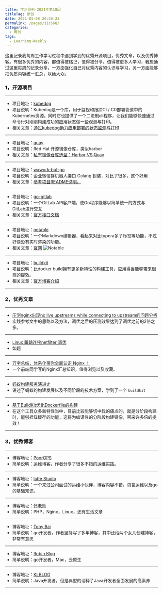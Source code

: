 ```yaml
---
title: 学习周刊-2021年第18周
titleTag: 原创
date: 2021-05-08 20:50:23
permalink: /pages/11c668/
categories:
  - 周刊
tags:
  - Learning-Weekly
---
```


这里记录我每周工作学习过程中遇到学到的优秀开源项目，优秀文章，以及优秀博客。有很多优秀的内容，都值得被铭记，值得被分享，值得被更多人学习，我想通过这里每周的记录分享，一方面强化自己对优秀内容的认识与学习，另一方面能够把优质内容统一汇总，以飨大众。

### 1，开源项目

------

- 项目地址：[kubedog](https://github.com/werf/kubedog)
- 项目说明：Kubedog是一个库，用于监视和跟踪CI / CD部署管道中的Kubernetes资源。同时它也提供了一个二进制cli程序，让我们能够快速通过命令行对刚刚构建成功的应用状态做一些观测与打印。
- 相关文章：[通过kubedog助力应用部署的状态监测与打印](https://wiki.eryajf.net/pages/5383.html)

------

- 项目地址：[quay](https://github.com/quay/quay)
- 项目说明：Red Hat 开源镜像仓库，类似harbor
- 相关文章：[私有镜像仓库选型：Harbor VS Quay](https://supereagle.github.io/2019/11/23/harbor-vs-quay/)

------

- 项目地址：[wxwork-bot-go](https://github.com/vimsucks/wxwork-bot-go)
- 项目说明：企业微信群机器人接口 Golang 封装，对比了很多，这个好用
- 相关文章：[参考项目README说明。](https://github.com/vimsucks/wxwork-bot-go/blob/master/README.md)

------

- 项目地址：[go-gitlab](https://github.com/xanzy/go-gitlab)
- 项目说明：一个GitLab API客户端，使Go程序能够以简单统一的方式与GitLab进行交互
- 相关文章：[官方接口文档](https://pkg.go.dev/github.com/xanzy/go-gitlab?utm_source=godoc)

------

- 项目地址：[notable](https://github.com/notable/notable)
- 项目说明：一个Markdown编辑器，看起来对比typora多了标签等功能，不过好像没有实时渲染的功能。
- 相关文章：[官网](https://notable.app/)
  ![Notable](http://t.eryajf.net/imgs/2021/09/6198a8ec84b805d6.jpg)

------

- 项目地址：[buildkit](https://github.com/moby/buildkit)
- 项目说明：比docker build拥有更多新特性的构建工具，应用得当能够带来很高的提效。
- 相关文章：[官方博客介绍](https://blog.mobyproject.org/introducing-buildkit-17e056cc5317)

------

### 2，优秀文章

------

- [压测nginx出现no live upstreams while connecting to upstream的问题分析](https://cloud.tencent.com/developer/article/1743145)
- 实践参考文中的思路以及方法，调优之后的压测效果达到了调优之前的2倍之多。

----

- [Linux 跟踪连接netfilter 调优](https://www.cnblogs.com/xiangsikai/p/9525287.html)
- 如题

----

- [万字总结，体系化带你全面认识 Nginx ！](https://juejin.cn/post/6942607113118023710)
- 一个前端同学写的Nginx汇总知识，值得浏览以及收藏。

----

- [蚂蚁构建服务演进史](https://mp.weixin.qq.com/s/2Yt1YS3QcVb_pxYqaKrxKA)
- 讲述了蚂蚁的构建发展以及不同阶段的技术方案，学到了一个 `buildkit`

----

- [基于BuildKit优化Dockerfile的构建](https://mp.weixin.qq.com/s/OjeQsalkthe-YksIe0HtVg)
- 在这个工具众多新特性当中，目前比较能够切中我的痛点的，就是分阶段构建时，能够挂载缓存的功能，这将为编译性的分阶段构建镜像，带来许多倍的提效！

------

### 3，优秀博客

------

- 博客地址：[PoorOPS](https://www.poorops.com/)
- 简单说明：运维博客，作者分享了很多不错的运维实践。

------

- 博客地址：[latte Studio](https://lattestudio.github.io/)
- 简单说明：一个来过公司面试的运维小伙伴，博客内容不错，包含运维以及go的基础知识。

------

- 博客地址：[怀老师](https://blog.dugwang.com/)
- 简单说明：PHP，Nginx，Linux，还有生活文章

------

- 博客地址：[Tony Bai](https://tonybai.com/)
- 简单说明：go开发者，作者坚持写了多年博客，其中还给两个女儿创建博客，非常有意思

------

- 博客地址：[Robin Blog](https://supereagle.github.io/)
- 简单说明：go开发者，Mac，云原生

------

- 博客地址：[KLBLOG](http://www.kailing.pub/index/index.html)
- 简单说明：Java开发者，但是典型的诠释了Java开发者全面发展的高素养

------